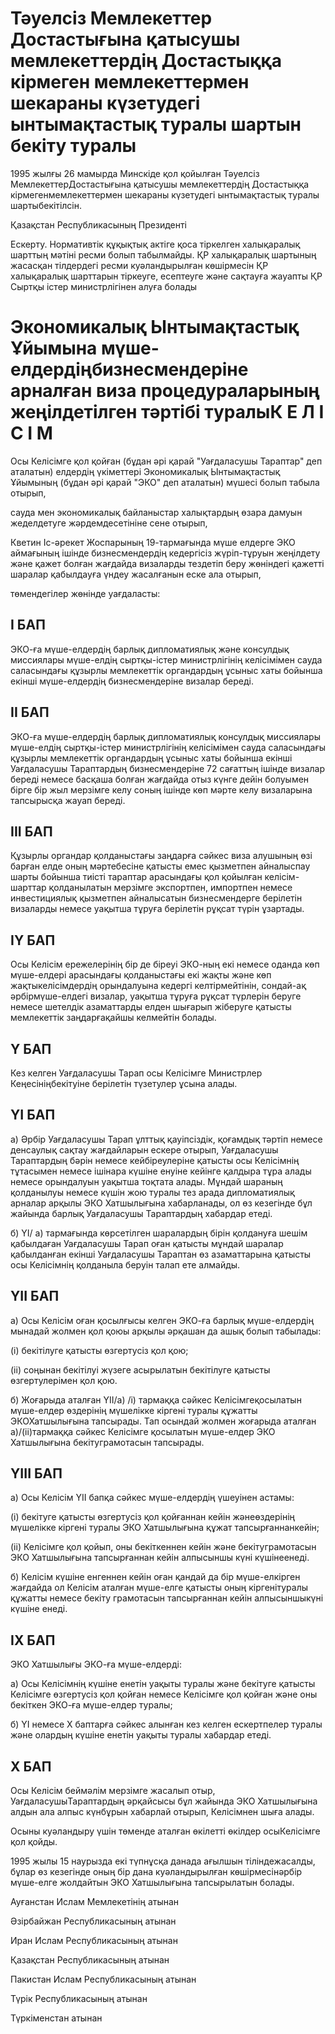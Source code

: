 # Тәуелсiз Мемлекеттер Достастығына қатысушы мемлекеттердiң Достастыққа кiрмеген мемлекеттермен шекараны күзетудегi ынтымақтастық туралы шартын бекiту туралы

1995 жылғы 26 мамырда Минскiде қол қойылған Тәуелсiз МемлекеттерДостастығына қатысушы мемлекеттердiң Достастыққа кiрмегенмемлекеттермен шекараны күзетудегi ынтымақтастық туралы шартыбекiтiлсiн.

Қазақстан Республикасының Президентi

Ескерту. Нормативтік құқықтық актіге қоса тіркелген халықаралық шарттың мәтіні ресми болып табылмайды. ҚР халықаралық шартының жасасқан тілдердегі ресми куәландырылған көшірмесін ҚР халықаралық шарттарын тіркеуге, есептеуге және сақтауға жауапты ҚР Сыртқы істер министрлігінен алуға болады

# Экономикалық Ынтымақтастық Ұйымына мүше-елдердiңбизнесмендерiне арналған виза процедураларының жеңiлдетiлген тәртiбi туралыК Е Л I С I М

Осы Келiсiмге қол қойған (бұдан әрi қарай "Уағдаласушы Тараптар" деп аталатын) елдердiң үкiметтерi Экономикалық Ынтымақтастық Ұйымының (бұдан әрi қарай "ЭКО" деп аталатын) мүшесi болып табыла отырып,

сауда мен экономикалық байланыстар халықтардың өзара дамуын жеделдетуге жәрдемдесетiнiне сене отырып,

Кветин Iс-әрекет Жоспарының 19-тармағында мүше елдерге ЭКО аймағының iшiнде бизнесмендердiң кедергiсiз жүрiп-тұруын жеңiлдету және қажет болған жағдайда визаларды тездетiп беру жөнiндегi қажеттi шаралар қабылдауға үндеу жасалғанын еске ала отырып,

төмендегiлер жөнiнде уағдаласты:

## I БАП

ЭКО-ға мүше-елдердiң барлық дипломатиялық және консулдық миссиялары мүше-елдiң сыртқы-iстер министрлiгiнiң келiсiмiмен сауда саласындағы құзырлы мемлекеттiк органдардың ұсыныс хаты бойынша екiншi мүше-елдердiң бизнесмендерiне визалар бередi.

## II БАП

ЭКО-ға мүше-елдердiң барлық дипломатиялық консулдық миссиялары мүше-елдiң сыртқы-iстер министрлiгiнiң келiсiмiмен сауда саласындағы құзырлы мемлекеттiк органдардың ұсыныс хаты бойынша екiншi Уағдаласушы Тараптардың бизнесмендерiне 72 сағаттың iшiнде визалар бередi немесе басқаша болған жағдайда отыз күнге дейiн болуымен бiрге бiр жыл мерзiмге келу соның iшiнде көп мәрте келу визаларына тапсырысқа жауап бередi.

## III БАП

Құзырлы органдар қолданыстағы заңдарға сәйкес виза алушының өзi барған елде оның мәртебесiне қатысты емес қызметпен айналыспау шарты бойынша тиiстi тараптар арасындағы қол қойылған келiсiм-шарттар қолданылатын мерзiмге экспортпен, импортпен немесе инвестициялық қызметпен айналысатын бизнесмендерге берiлетiн визаларды немесе уақытша тұруға берiлетiн рұқсат түрiн ұзартады.

## IҮ БАП

Осы Келiсiм ережелерiнiң бiр де бiреуi ЭКО-ның екi немесе оданда көп мүше-елдерi арасындағы қолданыстағы екi жақты және көп жақтыкелiсiмдердiң орындалуына кедергi келтiрмейтiнiн, сондай-ақ әрбiрмүше-елдегi визалар, уақытша тұруға рұқсат түрлерiн беруге немесе шетелдiк азаматтарды елден шығарып жiберуге қатысты мемлекеттiк заңдарғақайшы келмейтiн болады.

## Ү БАП

Кез келген Уағдаласушы Тарап осы Келiсiмге Министрлер Кеңесiнiңбекiтуiне берiлетiн түзетулер ұсына алады.

## ҮI БАП

а) Әрбiр Уағдаласушы Тарап ұлттық қауiпсiздiк, қоғамдық тәртiп немесе денсаулық сақтау жағдайларын ескере отырып, Уағдаласушы Тараптардың бәрiн немесе кейбiреулерiне қатысты осы Келiсiмнiң тұтасымен немесе iшiнара күшiне енуiне кейiнге қалдыра тұра алады немесе орындалуын уақытша тоқтата алады. Мұндай шараның қолданылуы немесе күшiн жою туралы тез арада дипломатиялық арналар арқылы ЭКО Хатшылығына хабарланады, ол өз кезегiнде бұл жайында барлық Уағдаласушы Тараптардың хабардар етедi.

б) ҮI/ а) тармағында көрсетiлген шаралардың бiрiн қолдануға шешiм қабылдаған Уағдаласушы Тарап оған қатысты мұндай шаралар қабылданған екiншi Уағдаласушы Тараптан өз азаматтарына қатысты осы Келiсiмнiң қолданыла беруiн талап ете алмайды.

## ҮII БАП

а) Осы Келiсiм оған қосылғысы келген ЭКО-ға барлық мүше-елдердiң мынадай жолмен қол қоюы арқылы әрқашан да ашық болып табылады:

(i) бекiтiлуге қатысты өзгертусiз қол қою;

(ii) соңынан бекiтiлуi жүзеге асырылатын бекiтiлуге қатысты өзгертулерiмен қол қою.

б) Жоғарыда аталған ҮII/а) /i) тармаққа сәйкес Келiсiмгеқосылатын мүше-елдер өздерiнiң мүшелiкке кiргенi туралы құжатты ЭКОХатшылығына тапсырады. Тап осындай жолмен жоғарыда аталған а)/(ii)тармаққа сәйкес Келiсiмге қосылатын мүше-елдер ЭКО Хатшылығына бекiтуграмотасын тапсырады.

## ҮIII БАП

а) Осы Келiсiм ҮII бапқа сәйкес мүше-елдердiң үшеуiнен астамы:

(i) бекiтуге қатысты өзгертусiз қол қойғаннан кейiн жәнеөздерiнiң мүшелiкке кiргенi туралы ЭКО Хатшылығына құжат тапсырғаннанкейiн;

(ii) Келiсiмге қол қойып, оны бекiткеннен кейiн және бекiтуграмотасын ЭКО Хатшылығына тапсырғаннан кейiн алпысыншы күнi күшiнеенедi.

б) Келiсiм күшiне енгеннен кейiн оған қандай да бiр мүше-елкiрген жағдайда ол Келiсiм аталған мүше-елге қатысты оның кiргенiтуралы құжатты немесе бекiту грамотасын тапсырғаннан кейiн алпысыншыкүнi күшiне енедi.

## IХ БАП

ЭКО Хатшылығы ЭКО-ға мүше-елдердi:

а) Осы Келiсiмнiң күшiне енетiн уақыты туралы және бекiтуге қатысты Келiсiмге өзгертусiз қол қойған немесе Келiсiмге қол қойған және оны бекiткен ЭКО-ға мүше-елдер туралы;

б) ҮI немесе Х баптарға сәйкес алынған кез келген ескертпелер туралы және олардың күшiне енетiн уақыты туралы хабардар етедi.

## Х БАП

Осы Келiсiм беймәлiм мерзiмге жасалып отыр, УағдаласушыТараптардың әрқайсысы бұл жайында ЭКО Хатшылығына алдын ала алпыс күнбұрын хабарлай отырып, Келiсiмнен шыға алады.

Осыны куәландыру үшiн төменде аталған өкiлеттi өкiлдер осыКелiсiмге қол қойды.

1995 жылы 15 наурызда екi түпнұсқа данада ағылшын тiлiндежасалды, бұлар өз кезегiнде оның бiр дана куәландырылған көшiрмесiнәрбiр мүше-елге жолдайтын ЭКО Хатшылығына тапсырылатын болады.

Ауғанстан Ислам Мемлекетiнiң атынан

Әзiрбайжан Республикасының атынан

Иран Ислам Республикасының атынан

Қазақстан Республикасының атынан

Пакистан Ислам Республикасының атынан

Түрiк Республикасының атынан

Түркiменстан атынан

